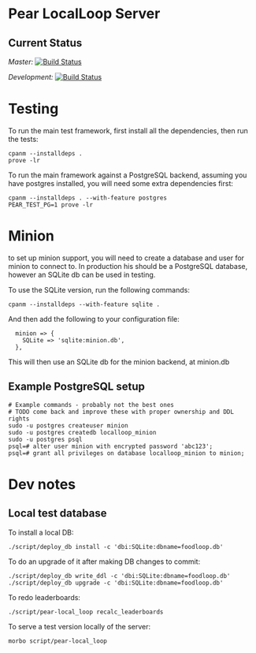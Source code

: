 # Pear LocalLoop Server

## Current Status

*Master:* [![Build Status](https://travis-ci.org/Pear-Trading/Foodloop-Server.svg?branch=master)](https://travis-ci.org/Pear-Trading/Foodloop-Server)

*Development:* [![Build Status](https://travis-ci.org/Pear-Trading/Foodloop-Server.svg?branch=development)](https://travis-ci.org/Pear-Trading/Foodloop-Server)

# Testing

To run the main test framework, first install all the dependencies, then run the tests:

```
cpanm --installdeps .
prove -lr
```

To run the main framework against a PostgreSQL backend, assuming you have postgres installed, you will need some extra dependencies first:

```
cpanm --installdeps . --with-feature postgres
PEAR_TEST_PG=1 prove -lr
```

# Minion

to set up minion support, you will need to create a database and user for
minion to connect to. In production his should be a PostgreSQL database,
however an SQLite db can be used in testing.

To use the SQLite version, run the following commands:

```
cpanm --installdeps --with-feature sqlite .
```

And then add the following to your configuration file:

```
  minion => {
    SQLite => 'sqlite:minion.db',
  },
```

This will then use an SQLite db for the minion backend, at minion.db


## Example PostgreSQL setup

```
# Example commands - probably not the best ones
# TODO come back and improve these with proper ownership and DDL rights
sudo -u postgres createuser minion
sudo -u postgres createdb localloop_minion
sudo -u postgres psql
psql=# alter user minion with encrypted password 'abc123';
psql=# grant all privileges on database localloop_minion to minion;
```

# Dev notes

## Local test database

To install a local DB:

```
./script/deploy_db install -c 'dbi:SQLite:dbname=foodloop.db'
```

To do an upgrade of it after making DB changes to commit:

```
./script/deploy_db write_ddl -c 'dbi:SQLite:dbname=foodloop.db'
./script/deploy_db upgrade -c 'dbi:SQLite:dbname=foodloop.db'
```

To redo leaderboards:

```
./script/pear-local_loop recalc_leaderboards
```

To serve a test version locally of the server:

```
morbo script/pear-local_loop
```
